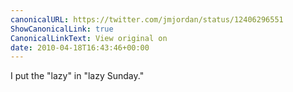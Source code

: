 ```yaml
---
canonicalURL: https://twitter.com/jmjordan/status/12406296551
ShowCanonicalLink: true
CanonicalLinkText: View original on
date: 2010-04-18T16:43:46+00:00
---
```

I put the "lazy" in "lazy Sunday."